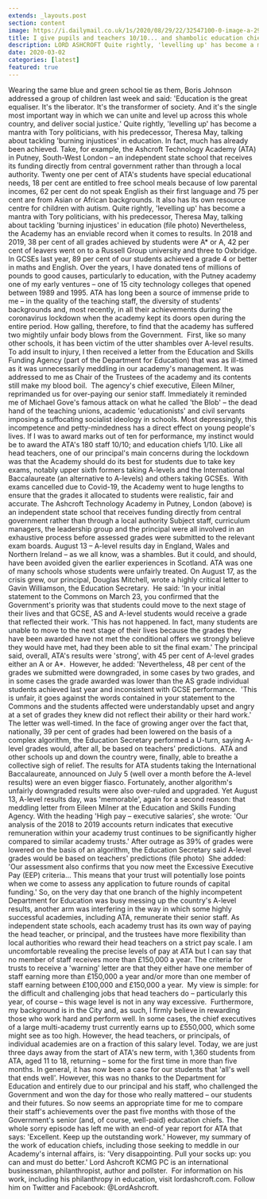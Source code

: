 ```yaml
---
extends: _layouts.post
section: content
image: https://i.dailymail.co.uk/1s/2020/08/29/22/32547100-0-image-a-29_1598735496342.jpg 
title: I give pupils and teachers 10/10... and shambolic education chiefs 1/10, says LORD ASHCROFT 
description: LORD ASHCROFT Quite rightly, 'levelling up' has become a mantra with Tory politicians, with Boris Johnson's predecessor, Theresa May, talking about tackling 'burning injustices' in education. 
date: 2020-03-02 
categories: [latest] 
featured: true 
--- 
```

Wearing the same blue and green school tie as them, Boris Johnson addressed a group of children last week and said: 'Education is the great equaliser. It's the liberator. It's the transformer of society. And it's the single most important way in which we can unite and level up across this whole country, and deliver social justice.'
Quite rightly, 'levelling up' has become a mantra with Tory politicians, with his predecessor, Theresa May, talking about tackling 'burning injustices' in education. In fact, much has already been achieved.
Take, for example, the Ashcroft Technology Academy (ATA) in Putney, South-West London – an independent state school that receives its funding directly from central government rather than through a local authority.
Twenty one per cent of ATA's students have special educational needs, 18 per cent are entitled to free school meals because of low parental incomes, 62 per cent do not speak English as their first language and 75 per cent are from Asian or African backgrounds. It also has its own resource centre for children with autism.
Quite rightly, 'levelling up' has become a mantra with Tory politicians, with his predecessor, Theresa May, talking about tackling 'burning injustices' in education (file photo)
Nevertheless, the Academy has an enviable record when it comes to results. In 2018 and 2019, 38 per cent of all grades achieved by students were A* or A, 42 per cent of leavers went on to a Russell Group university and three to Oxbridge. In GCSEs last year, 89 per cent of our students achieved a grade 4 or better in maths and English.
Over the years, I have donated tens of millions of pounds to good causes, particularly to education, with the Putney academy one of my early ventures – one of 15 city technology colleges that opened between 1989 and 1995.
ATA has long been a source of immense pride to me – in the quality of the teaching staff, the diversity of students' backgrounds and, most recently, in all their achievements during the coronavirus lockdown when the academy kept its doors open during the entire period.
How galling, therefore, to find that the academy has suffered two mightily unfair body blows from the Government. 
First, like so many other schools, it has been victim of the utter shambles over A-level results. 
To add insult to injury, I then received a letter from the Education and Skills Funding Agency (part of the Department for Education) that was as ill-timed as it was unnecessarily meddling in our academy's management. It was addressed to me as Chair of the Trustees of the academy and its contents still make my blood boil. 
The agency's chief executive, Eileen Milner, reprimanded us for over-paying our senior staff. Immediately it reminded me of Michael Gove's famous attack on what he called 'the Blob' – the dead hand of the teaching unions, academic 'educationists' and civil servants imposing a suffocating socialist ideology in schools.
Most depressingly, this incompetence and petty-mindedness has a direct effect on young people's lives. If I was to award marks out of ten for performance, my instinct would be to award the ATA's 180 staff 10/10; and education chiefs 1/10.
Like all head teachers, one of our principal's main concerns during the lockdown was that the Academy should do its best for students due to take key exams, notably upper sixth formers taking A-levels and the International Baccalaureate (an alternative to A-levels) and others taking GCSEs. 
With exams cancelled due to Covid-19, the Academy went to huge lengths to ensure that the grades it allocated to students were realistic, fair and accurate.
The Ashcroft Technology Academy in Putney, London (above) is an independent state school that receives funding directly from central government rather than through a local authority
Subject staff, curriculum managers, the leadership group and the principal were all involved in an exhaustive process before assessed grades were submitted to the relevant exam boards. August 13 – A-level results day in England, Wales and Northern Ireland – as we all know, was a shambles.
But it could, and should, have been avoided given the earlier experiences in Scotland. ATA was one of many schools whose students were unfairly treated.
On August 17, as the crisis grew, our principal, Douglas Mitchell, wrote a highly critical letter to Gavin Williamson, the Education Secretary. 
He said: 'In your initial statement to the Commons on March 23, you confirmed that the Government's priority was that students could move to the next stage of their lives and that GCSE, AS and A-level students would receive a grade that reflected their work.
'This has not happened. In fact, many students are unable to move to the next stage of their lives because the grades they have been awarded have not met the conditional offers we strongly believe they would have met, had they been able to sit the final exam.'
The principal said, overall, ATA's results were 'strong', with 45 per cent of A-level grades either an A or A*. 
However, he added: 'Nevertheless, 48 per cent of the grades we submitted were downgraded, in some cases by two grades, and in some cases the grade awarded was lower than the AS grade individual students achieved last year and inconsistent with GCSE performance. 
'This is unfair, it goes against the words contained in your statement to the Commons and the students affected were understandably upset and angry at a set of grades they knew did not reflect their ability or their hard work.'
The letter was well-timed. In the face of growing anger over the fact that, nationally, 39 per cent of grades had been lowered on the basis of a complex algorithm, the Education Secretary performed a U-turn, saying A-level grades would, after all, be based on teachers' predictions. 
ATA and other schools up and down the country were, finally, able to breathe a collective sigh of relief.
The results for ATA students taking the International Baccalaureate, announced on July 5 (well over a month before the A-level results) were an even bigger fiasco. Fortunately, another algorithm's unfairly downgraded results were also over-ruled and upgraded.
Yet August 13, A-level results day, was 'memorable', again for a second reason: that meddling letter from Eileen Milner at the Education and Skills Funding Agency.
With the heading 'High pay – executive salaries', she wrote: 'Our analysis of the 2018 to 2019 accounts return indicates that executive remuneration within your academy trust continues to be significantly higher compared to similar academy trusts.'
After outrage as 39% of grades were lowered on the basis of an algorithm, the Education Secretary said A-level grades would be based on teachers' predictions (file photo) 
She added: 'Our assessment also confirms that you now meet the Excessive Executive Pay (EEP) criteria… This means that your trust will potentially lose points when we come to assess any application to future rounds of capital funding.'
So, on the very day that one branch of the highly incompetent Department for Education was busy messing up the country's A-level results, another arm was interfering in the way in which some highly successful academies, including ATA, remunerate their senior staff.
As independent state schools, each academy trust has its own way of paying the head teacher, or principal, and the trustees have more flexibility than local authorities who reward their head teachers on a strict pay scale. I am uncomfortable revealing the precise levels of pay at ATA but I can say that no member of staff receives more than £150,000 a year.
The criteria for trusts to receive a 'warning' letter are that they either have one member of staff earning more than £150,000 a year and/or more than one member of staff earning between £100,000 and £150,000 a year. 
My view is simple: for the difficult and challenging jobs that head teachers do – particularly this year, of course – this wage level is not in any way excessive. 
Furthermore, my background is in the City and, as such, I firmly believe in rewarding those who work hard and perform well.
In some cases, the chief executives of a large multi-academy trust currently earns up to £550,000, which some might see as too high. However, the head teachers, or principals, of individual academies are on a fraction of this salary level.
Today, we are just three days away from the start of ATA's new term, with 1,360 students from ATA, aged 11 to 18, returning – some for the first time in more than five months.
In general, it has now been a case for our students that 'all's well that ends well'. However, this was no thanks to the Department for Education and entirely due to our principal and his staff, who challenged the Government and won the day for those who really mattered – our students and their futures.
So now seems an appropriate time for me to compare their staff's achievements over the past five months with those of the Government's senior (and, of course, well-paid) education chiefs.
The whole sorry episode has left me with an end-of year report for ATA that says: 'Excellent. Keep up the outstanding work.'
However, my summary of the work of education chiefs, including those seeking to meddle in our Academy's internal affairs, is: 'Very disappointing. Pull your socks up: you can and must do better.'
Lord Ashcroft KCMG PC is an international businessman, philanthropist, author and pollster. 
For information on his work, including his philanthropy in education, visit lordashcroft.com. Follow him on Twitter and Facebook: @LordAshcroft.

